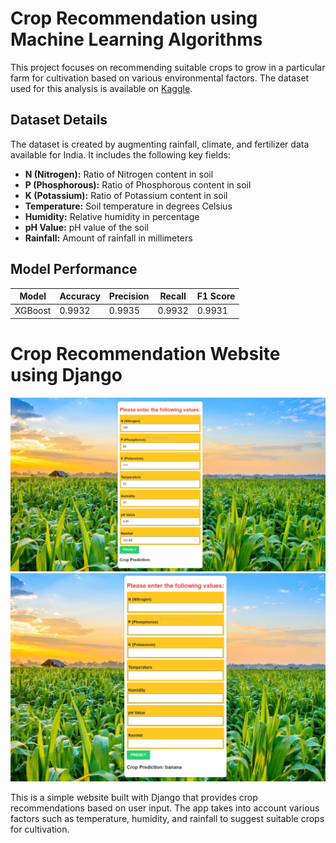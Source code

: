 # Crop Recommendation using Machine Learning Algorithms

This project focuses on recommending suitable crops to grow in a particular farm for cultivation based on various environmental factors. The dataset used for this analysis is available on [Kaggle](https://www.kaggle.com/datasets/atharvaingle/crop-recommendation-dataset).

## Dataset Details

The dataset is created by augmenting rainfall, climate, and fertilizer data available for India. It includes the following key fields:

- **N (Nitrogen):** Ratio of Nitrogen content in soil
- **P (Phosphorous):** Ratio of Phosphorous content in soil
- **K (Potassium):** Ratio of Potassium content in soil
- **Temperature:** Soil temperature in degrees Celsius
- **Humidity:** Relative humidity in percentage
- **pH Value:** pH value of the soil
- **Rainfall:** Amount of rainfall in millimeters
  
## Model Performance

| Model                               | Accuracy | Precision | Recall  | F1 Score |
| ----------------------------------- | -------- | --------- | ------- | -------- |
| XGBoost    | 0.9932   | 0.9935    | 0.9932  | 0.9931   |




# Crop Recommendation Website using Django

![Crop Recommendation App](Crop_Django_1.PNG) ![Crop Recommendation App](Crop_Django_2.PNG)

This is a simple website  built with Django that provides crop recommendations based on user input. The app takes into account various factors such as temperature, humidity, and rainfall to suggest suitable crops for cultivation.




